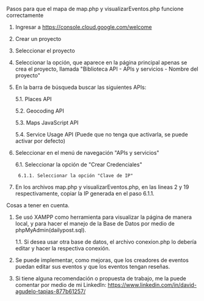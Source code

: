 Pasos para que el mapa de map.php y visualizarEventos.php funcione correctamente

1. Ingresar a https://console.cloud.google.com/welcome

2. Crear un proyecto

3. Seleccionar el proyecto

4. Seleccionar la opción, que aparece en la página principal apenas se crea el proyecto, llamada "Biblioteca API - APIs y servicios - Nombre del proyecto"

5. En la barra de búsqueda buscar las siguientes APIs:

	5.1. Places API

	5.2. Geocoding API

	5.3. Maps JavaScript API

	5.4. Service Usage API (Puede que no tenga que activarla, se puede activar por defecto)

6. Seleccionar en el menú de navegación "APIs y servicios"

	6.1. Seleccionar la opción de "Crear Credenciales"

		6.1.1. Seleccionar la opción "Clave de IP"

7. En los archivos map.php y visualizarEventos.php, en las lineas 2 y 19 respectivamente, copiar la IP generada en el paso 6.1.1.

Cosas a tener en cuenta.

1. Se usó XAMPP como herramienta para visualizar la página de manera local, y para hacer el manejo de la Base de Datos por medio de phpMyAdmin(dailypost.sql).

	1.1. Si desea usar otra base de datos, el archivo conexion.php lo debería editar y hacer la respectiva conexión.

2. Se puede implementar, como mejoras, que los creadores de eventos puedan editar sus eventos y que los eventos tengan reseñas.

3. Si tiene alguna recomendación o propuesta de trabajo, me la puede comentar por medio de mi LinkedIn: https://www.linkedin.com/in/david-agudelo-tapias-877b61257/